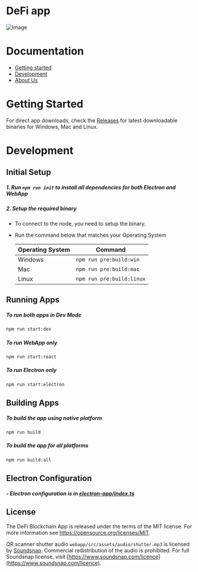 # DeFi app

![Image](https://i.imgur.com/F7tpKU5.png)

# Documentation

- [Getting started](#getting-started)
- [Development](#development)
- [About Us](https://defichain.com/)

# Getting Started

For direct app downloads, check the [Releases](https://github.com/DeFiCh/app/releases) for latest downloadable binaries for Windows, Mac and Linux.

# Development

## Initial Setup

##### 1. Run `npm run init` to install all dependencies for both Electron and WebApp

##### 2. Setup the required binary

- To connect to the node, you need to setup the binary.
- Run the command below that matches your Operating System

  | Operating System | Command                   |
  | ---------------- | ------------------------- |
  | Windows          | `npm run pre:build:win`   |
  | Mac              | `npm run pre:build:mac`   |
  | Linux            | `npm run pre:build:linux` |

## Running Apps

##### To run both apps in Dev Mode

```bash
npm run start:dev
```

##### To run WebApp only

```bash
npm run start:react
```

##### To run Electron only

```bash
npm run start:electron
```

## Building Apps

##### To build the app using native platform

```bash
npm run build
```

##### To build the app for all platforms

```bash
npm run build:all
```

## Electron Configuration

##### - Electron configuration is in [electron-app/index.ts](electron-app/index.ts)

## License

The DeFi Blockchain App is released under the terms of the MIT license. For more information see https://opensource.org/licenses/MIT.

QR scanner shutter audio `webapp/src/assets/audio/shutter.mp3` is licensed by [Soundsnap](https://www.soundsnap.com).
Commercial redistribution of the audio is prohibited. For full Soundsnap license, visit [https://www.soundsnap.com/licence](https://www.soundsnap.com/licence).
